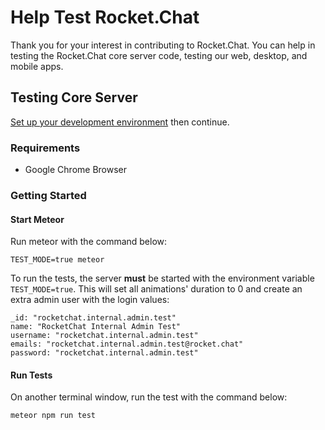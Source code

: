 # Help Test Rocket.Chat

Thank you for your interest in contributing to Rocket.Chat. You can help in testing the Rocket.Chat core server code, testing our web, desktop, and mobile apps.

## Testing Core Server

[Set up your development environment](../../getting-started/rocket.chat-development-environment-setup.md) then continue.

### Requirements

* Google Chrome Browser

### Getting Started

#### Start Meteor

Run meteor with the command below:

```
TEST_MODE=true meteor
```

To run the tests, the server **must** be started with the environment variable `TEST_MODE=true`. This will set all animations' duration to 0 and create an extra admin user with the login values:

```
_id: "rocketchat.internal.admin.test"
name: "RocketChat Internal Admin Test"
username: "rocketchat.internal.admin.test"
emails: "rocketchat.internal.admin.test@rocket.chat"
password: "rocketchat.internal.admin.test"
```

#### Run Tests

On another terminal window, run the test with the command below:

```
meteor npm run test
```
